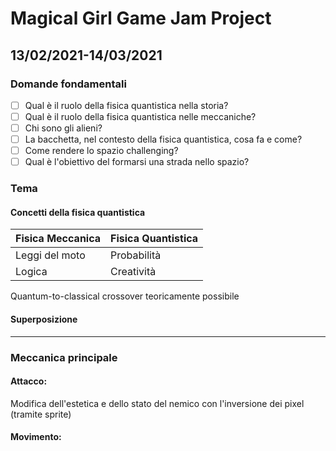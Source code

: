 # Magical Girl Game Jam Project
## 13/02/2021-14/03/2021
### Domande fondamentali
- [ ] Qual è il ruolo della fisica quantistica nella storia? 
- [ ] Qual è il ruolo della fisica quantistica nelle meccaniche?
- [ ] Chi sono gli alieni?
- [ ] La bacchetta, nel contesto della fisica quantistica, cosa fa e come? 
- [ ] Come rendere lo spazio challenging? 
- [ ] Qual è l'obiettivo del formarsi una strada nello spazio? 
### Tema
#### Concetti della fisica quantistica 
Fisica Meccanica  | Fisica Quantistica
------------- | -------------
Leggi del moto  | Probabilità
Logica | Creatività

Quantum-to-classical crossover teoricamente possibile 
#### Superposizione

------------
### Meccanica principale
#### Attacco: 
Modifica dell'estetica e dello stato del nemico con l'inversione dei pixel (tramite sprite)
#### Movimento: 
